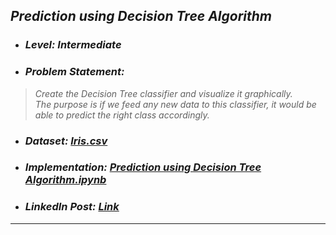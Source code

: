 ## _Prediction using Decision Tree Algorithm_
* ### _Level: Intermediate_
* ### _Problem Statement:_ 
> _Create the Decision Tree classifier and visualize it graphically._  
> _The purpose is if we feed any new data to this classifier, it would be able to 
predict the right class accordingly._
* ### _Dataset: [Iris.csv](Iris.csv)_
* ### _Implementation: [Prediction using Decision Tree Algorithm.ipynb](Task%20%236%20Prediction%20using%20Decision%20Tree%20Algorithm.ipynb)_
* ### _LinkedIn Post: [Link](https://www.linkedin.com/posts/sansuthi_gripjune21-internship-thesparksfoundation-activity-6808624874320396288-Y0Na/)_
---
